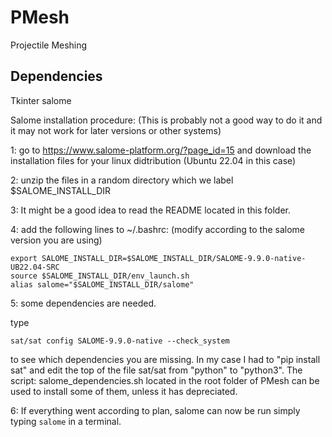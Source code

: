 # PMesh
Projectile Meshing


## Dependencies 

Tkinter
salome

Salome installation procedure: (This is probably not a good way to do it and it may not work for later versions or other systems)

1: go to https://www.salome-platform.org/?page_id=15 and download the installation files for your linux didtribution (Ubuntu 22.04 in this case)

2: unzip the files in a random directory which we label $SALOME_INSTALL_DIR

3: It might be a good idea to read the README located in this folder.

4: add the following lines to ~/.bashrc: (modify according to the salome version you are using)
```
export SALOME_INSTALL_DIR=$SALOME_INSTALL_DIR/SALOME-9.9.0-native-UB22.04-SRC
source $SALOME_INSTALL_DIR/env_launch.sh
alias salome="$SALOME_INSTALL_DIR/salome"
```
5: some dependencies are needed. 

type
```
sat/sat config SALOME-9.9.0-native --check_system
```
to see which dependencies you are missing. In my case I had to "pip install sat" and edit the top of the file sat/sat from "python" to "python3". 
The script: salome_dependencies.sh located in the root folder of PMesh can be used to install some of them, unless it has depreciated. 

6: If everything went according to plan, salome can now be run simply typing ```salome``` in a terminal.
